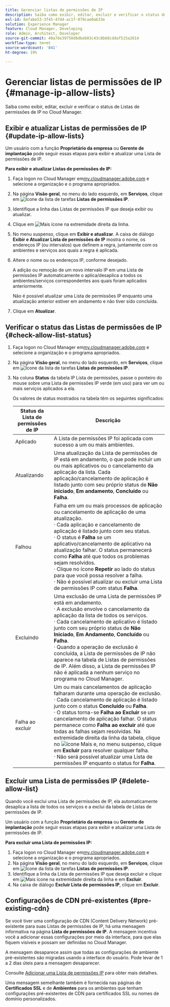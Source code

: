 ```yaml
---
title: Gerenciar listas de permissões de IP
description: Saiba como exibir, editar, excluir e verificar o status de Listas de permissões de IP no Cloud Manager.
exl-id: 6efabe53-3f45-47d4-ac1f-979cae0ab33e
solution: Experience Manager
feature: Cloud Manager, Developing
role: Admin, Architect, Developer
source-git-commit: 40a76e39750d6dbeb03c43c8b68cddaf515a2614
workflow-type: tm+mt
source-wordcount: '841'
ht-degree: 19%

---
```


# Gerenciar listas de permissões de IP {#manage-ip-allow-lists}

Saiba como exibir, editar, excluir e verificar o status de Listas de permissões de IP no Cloud Manager.

## Exibir e atualizar Listas de permissões de IP {#update-ip-allow-lists}

Um usuário com a função **Proprietário da empresa** ou **Gerente de implantação** pode seguir essas etapas para exibir e atualizar uma Lista de permissões de IP.

**Para exibir e atualizar Listas de permissões de IP:**

1. Faça logon no Cloud Manager em[my.cloudmanager.adobe.com](https://my.cloudmanager.adobe.com/) e selecione a organização e o programa apropriados.
1. Na página **Visão geral**, no menu do lado esquerdo, em **Serviços**, clique em ![Ícone da lista de tarefas](https://spectrum.adobe.com/static/icons/workflow_18/Smock_TaskList_18_N.svg) **Listas de permissões IP**.
1. Identifique a linha das Listas de permissões IP que deseja exibir ou atualizar.
1. Clique em ![Mais ícone](https://spectrum.adobe.com/static/icons/workflow_18/Smock_More_18_N.svg) na extremidade direita da linha.
1. No menu suspenso, clique em **Exibir e atualizar**.
A caixa de diálogo **Exibir e Atualizar Lista de permissões de IP** mostra o nome, os endereços IP (ou intervalos) que definem a regra, juntamente com os ambientes e serviços aos quais a regra é aplicada.
1. Altere o nome ou os endereços IP, conforme desejado.

   A adição ou remoção de um novo intervalo IP em uma Lista de permissões IP automaticamente o aplica/desaplica a todos os ambientes/serviços correspondentes aos quais foram aplicados anteriormente.

   Não é possível atualizar uma Lista de permissões IP enquanto uma atualização anterior estiver em andamento e não tiver sido concluída.

1. Clique em **Atualizar**.

## Verificar o status das Listas de permissões de IP {#check-allow-list-status}

1. Faça logon no Cloud Manager em[my.cloudmanager.adobe.com](https://my.cloudmanager.adobe.com/) e selecione a organização e o programa apropriados.

1. Na página **Visão geral**, no menu do lado esquerdo, em **Serviços**, clique em ![Ícone da lista de tarefas](https://spectrum.adobe.com/static/icons/workflow_18/Smock_TaskList_18_N.svg) **Listas de permissões IP**.

1. Na coluna **Status** da tabela IP Lista de permissões, passe o ponteiro do mouse sobre uma Lista de permissões IP verde (em uso) para ver um ou mais serviços aplicados a ela.

   Os valores de status mostrados na tabela têm os seguintes significados:

   | Status da Lista de permissões de IP | Descrição |
   | --- | --- |
   | Aplicado | A Lista de permissões IP foi aplicada com sucesso a um ou mais ambientes. |
   | Atualizando | Uma atualização da Lista de permissões de IP está em andamento, o que pode incluir um ou mais aplicativos ou o cancelamento da aplicação da lista. Cada aplicação/cancelamento de aplicação é listado junto com seu próprio status de **Não iniciado**, **Em andamento**, **Concluído** ou **Falha**. |
   | Falhou | Falha em um ou mais processos de aplicação ou cancelamento de aplicação de uma atualização.<br>· Cada aplicação e cancelamento de aplicação é listado junto com seu status.<br>· O status é **Falha** se um aplicativo/cancelamento de aplicativo na atualização falhar. O status permanecerá como **Falha** até que todos os problemas sejam resolvidos.<br>· Clique no ícone **Repetir** ao lado do status para que você possa resolver a falha.<br>· Não é possível atualizar ou excluir uma Lista de permissões IP com status **Falha**. |
   | Excluindo | Uma exclusão de uma Lista de permissões IP está em andamento.<br>· A exclusão envolve o cancelamento da aplicação da lista de todos os serviços.<br>· Cada cancelamento de aplicativo é listado junto com seu próprio status de **Não Iniciado**, **Em Andamento**, **Concluído** ou **Falha**.<br>· Quando a operação de exclusão é concluída, a Lista de permissões de IP não aparece na tabela de Listas de permissões de IP. Além disso, a Lista de permissões IP não é aplicada a nenhum serviço no programa no Cloud Manager. |
   | Falha ao excluir | Um ou mais cancelamentos de aplicação falharam durante uma operação de exclusão.<br>· Cada cancelamento de aplicação é listado junto com o status **Concluído** ou **Falha**.<br>· O status torna-se **Falha ao Excluir** se um cancelamento de aplicação falhar. O status permanece como **Falha ao excluir** até que todas as falhas sejam resolvidas. Na extremidade direita da linha da tabela, clique no ![ícone Mais](https://spectrum.adobe.com/static/icons/workflow_18/Smock_More_18_N.svg) e, no menu suspenso, clique em **Excluir** para resolver qualquer falha.<br>· Não será possível atualizar uma Lista de permissões IP enquanto o status for **Falha**. |

## Excluir uma Lista de permissões IP {#delete-allow-list}

Quando você exclui uma Lista de permissões de IP, ela automaticamente desaplica a lista de todos os serviços e a exclui da tabela de Listas de permissões de IP.

Um usuário com a função **Proprietário da empresa** ou **Gerente de implantação** pode seguir essas etapas para exibir e atualizar uma Lista de permissões de IP.

**Para excluir uma Lista de permissões IP:**

1. Faça logon no Cloud Manager em[my.cloudmanager.adobe.com](https://my.cloudmanager.adobe.com/) e selecione a organização e o programa apropriados.
1. Na página **Visão geral**, no menu do lado esquerdo, em **Serviços**, clique em ![Ícone da lista de tarefas](https://spectrum.adobe.com/static/icons/workflow_18/Smock_TaskList_18_N.svg) **Listas de permissões IP**.
1. Identifique a linha da Lista de permissões IP que deseja excluir e clique em ![Mais ícone](https://spectrum.adobe.com/static/icons/workflow_18/Smock_More_18_N.svg) na extremidade direita da linha e em **Excluir**.
1. Na caixa de diálogo **Excluir Lista de permissões IP**, clique em **Excluir**.

## Configurações de CDN pré-existentes {#pre-existing-cdn}

Se você tiver uma configuração de CDN (Content Delivery Network) pré-existente para suas Listas de permissões de IP, há uma mensagem informativa na página **Lista de permissões de IP**. A mensagem incentiva você a adicionar essas configurações por meio da interface, para que elas fiquem visíveis e possam ser definidas no Cloud Manager.

A mensagem desaparece assim que todas as configurações de ambiente pré-existentes são migradas usando a interface do usuário. Pode levar de 1 a 2 dias úteis para a mensagem desaparecer.

Consulte [Adicionar uma Lista de permissões IP](/help/implementing/cloud-manager/ip-allow-lists/add-ip-allow-lists.md) para obter mais detalhes.

Uma mensagem semelhante também é fornecida nas páginas de **Certificados SSL** e de **Ambientes** para os ambientes que tenham configurações pré-existentes de CDN para certificados SSL ou nomes de domínio personalizados.
